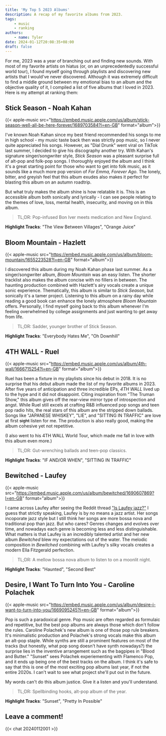 ```yaml
---
title: 'My Top 5 2023 Albums'
description: A recap of my favorite albums from 2023.
tags:
    - music
    - ranking
authors:
    - name: Tyler
date: 2024-01-12T20:08:35+08:00
draft: false
---
```


For me, 2023 was a year of branching out and finding new sounds. With most of my favorite artists on hiatus (or, on an unprecedentedly successful world tour), I found myself going through playlists and discovering new artists that I would've never discovered. Although it was extremely difficult to find a middle ground between my emotional bias to an album and the objective quality of it, I compiled a list of five albums that I loved in 2023. Here is my attempt at ranking them:

## Stick Season - Noah Kahan

{{< apple-music src="https://embed.music.apple.com/us/album/stick-season-well-all-be-here-forever/1689703584?l=en-GB" format="album">}}

I've known Noah Kahan since my best friend recommended his songs to me in high school - my music taste back then was strictly pop music, so I never quite appreciated his songs. However, as "Dial Drunk" went viral on TikTok last summer, I decided to give his discography another try. With Kahan's signature singer/songwriter style, *Stick Season* was a pleasant surprise full of alt-pop and folk-pop songs. I thoroughly enjoyed the album and I think it's a great starting point for those who want to get into folk music, as it sounds like a much more pop version of *For Emma, Forever Ago*. The lonely, bitter, and greyish feel that this album exudes also makes it perfect for blasting this album on an autumn roadtrip.

But what truly makes the album shine is how relatable it is. This is an accessible album both sonically and lyrically - I can see people relating to the themes of love, loss, mental health, insecurity, and moving on in this album.

> TL;DR: Pop-infused Bon Iver meets medication and New England.

**Highlight Tracks**: "The View Between Villages", "Orange Juice"

## Bloom Mountain - Hazlett

{{< apple-music src="https://embed.music.apple.com/us/album/bloom-mountain/1655223528?l=en-GB" format="album">}}

I discovered this album during my Noah Kahan phase last summer. As a singer/songwriter album, *Bloom Mountain* was an easy listen. The shorter tracklist also makes the album concise with no fillers in between. The haunting production combined with Hazlett's airy vocals create a unique sonic experience. Thematically, this album is similar to *Stick Season*, but sonically it's a tamer project. Listening to this album on a rainy day while reading a good book can enhance the lonely atmosphere *Bloom Mountain* offers. Personally, I find myself going back to this album whenever I'm feeling overwhelmed by college assignments and just wanting to get away from life.

> TL;DR: Sadder, younger brother of Stick Season.

**Highlight Tracks**: "Everybody Hates Me", "Oh Downhill"

## 4TH WALL - Ruel

{{< apple-music src="https://embed.music.apple.com/us/album/4th-wall/1666715254?l=en-GB" format="album">}}

Ruel has been a fixture in my playlists since his debut in 2018. It is no surprise that his debut album made the list of my favorite albums in 2023. After five years of anticipation and three incredible EPs, *4TH WALL* lived up to the hype and it did not disappoint. Citing inspiration from "The Truman Show," this album gives off the rear-view mirror type of introspection and angst. While Ruel still excels at crafting R&B influenced pop songs and teen pop radio hits, the real stars of this album are the stripped down ballads. Songs like "JAPANESE WHISKEY", "LIE", and "SITTING IN TRAFFIC" are love at first ~~sight~~ listen for me. The production is also really good, making the album cohesive yet not repetitive.

(I also went to his 4TH WALL World Tour, which made me fall in love with this album even more.)

> TL;DR: Gut-wrenching ballads and teen-pop classics.

**Highlight Tracks**: "IF AND/OR WHEN", "SITTING IN TRAFFIC"

## Bewitched - Laufey

{{< apple-music src="https://embed.music.apple.com/us/album/bewitched/1690607869?l=en-GB" format="album">}}

I came across Laufey after seeing the Reddit thread ["Is Laufey jazz?"](https://www.reddit.com/r/Jazz/comments/16sw2a9/is_laufey_jazz/) I guess that strictly speaking, Laufey is by no means a jazz artist. Her songs incoporate jazz style but I still think her songs are more bossa nova and traditional pop than jazz. But who cares? Genres changes and evolves over time, and nowadays each genre is becoming less and less distinguishable. What matters is that Laufey is an incredibly talented artist and her new album *Bewitched* blew my expectations out of the water. The melodic composition in *Bewitched* combining with Laufey's silky vocals creates a modern Ella Fitzgerald perfection. 

> TL;DR: A mellow bossa nova album to listen to on a moonlit night.

**Highlight Tracks**: "Haunted", "Second Best"

## Desire, I Want To Turn Into You - Caroline Polachek

{{< apple-music src="https://embed.music.apple.com/us/album/desire-i-want-to-turn-into-you/1669095245?l=en-GB" format="album">}}

Pop is such a paradoxical genre. Pop music are often regarded as formulaic and repetitive, but the best pop albums are always those which don't follow the rules. Caroline Polachek's new album is one of those pop rule breakers. It's minimalistic production and Polachek's strong vocals make this album an alt-pop staple. While synths are still a prominent features on most of the tracks (but honestly, what pop song doesn't have synth nowadays?) the surprise lies in the inventive arrangement such as the bagpipes in "Blood and Butter." "Sunset" sees Polachek experiementing with Flamenco Pop, and it ends up being one of the best tracks on the album. I think it's safe to say that this is one of the most exciting pop albums last year, if not the entire 2020s. I can't wait to see what project she'll put out in the future.

My words can't do this album justice. Give it a listen and you'll understand.

> TL;DR: Spellbinding hooks, alt-pop album of the year.

**Highlight Tracks**: "Sunset", "Pretty In Possible"


## Leave a comment!

{{< chat 20240112001 >}}

